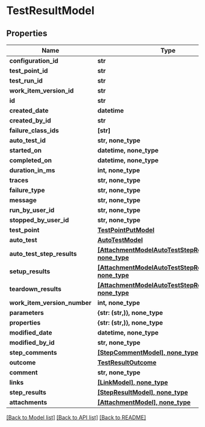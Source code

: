 # TestResultModel


## Properties
Name | Type | Description | Notes
------------ | ------------- | ------------- | -------------
**configuration_id** | **str** |  | 
**test_point_id** | **str** |  | 
**test_run_id** | **str** |  | 
**work_item_version_id** | **str** |  | 
**id** | **str** |  | 
**created_date** | **datetime** |  | 
**created_by_id** | **str** |  | 
**failure_class_ids** | **[str]** |  | 
**auto_test_id** | **str, none_type** |  | [optional] 
**started_on** | **datetime, none_type** |  | [optional] 
**completed_on** | **datetime, none_type** |  | [optional] 
**duration_in_ms** | **int, none_type** |  | [optional] 
**traces** | **str, none_type** |  | [optional] 
**failure_type** | **str, none_type** |  | [optional] 
**message** | **str, none_type** |  | [optional] 
**run_by_user_id** | **str, none_type** |  | [optional] 
**stopped_by_user_id** | **str, none_type** |  | [optional] 
**test_point** | [**TestPointPutModel**](TestPointPutModel.md) |  | [optional] 
**auto_test** | [**AutoTestModel**](AutoTestModel.md) |  | [optional] 
**auto_test_step_results** | [**[AttachmentModelAutoTestStepResultsModel], none_type**](AttachmentModelAutoTestStepResultsModel.md) |  | [optional] 
**setup_results** | [**[AttachmentModelAutoTestStepResultsModel], none_type**](AttachmentModelAutoTestStepResultsModel.md) |  | [optional] 
**teardown_results** | [**[AttachmentModelAutoTestStepResultsModel], none_type**](AttachmentModelAutoTestStepResultsModel.md) |  | [optional] 
**work_item_version_number** | **int, none_type** |  | [optional] 
**parameters** | **{str: (str,)}, none_type** |  | [optional] 
**properties** | **{str: (str,)}, none_type** |  | [optional] 
**modified_date** | **datetime, none_type** |  | [optional] 
**modified_by_id** | **str, none_type** |  | [optional] 
**step_comments** | [**[StepCommentModel], none_type**](StepCommentModel.md) |  | [optional] 
**outcome** | [**TestResultOutcome**](TestResultOutcome.md) |  | [optional] 
**comment** | **str, none_type** |  | [optional] 
**links** | [**[LinkModel], none_type**](LinkModel.md) |  | [optional] 
**step_results** | [**[StepResultModel], none_type**](StepResultModel.md) |  | [optional] 
**attachments** | [**[AttachmentModel], none_type**](AttachmentModel.md) |  | [optional] 

[[Back to Model list]](../README.md#documentation-for-models) [[Back to API list]](../README.md#documentation-for-api-endpoints) [[Back to README]](../README.md)


